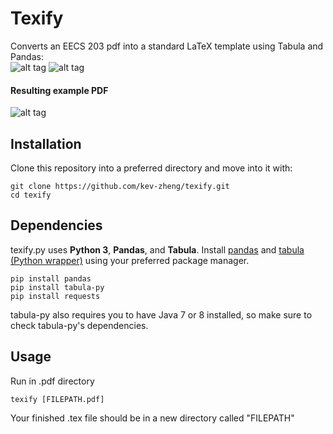 # Texify

Converts an EECS 203 pdf into a standard LaTeX template using Tabula and Pandas:  
![alt tag](https://github.com/kev-zheng/texify/blob/master/pictures/homework_example_EECS203.png)
![alt tag](https://github.com/kev-zheng/texify/blob/master/pictures/tex_example_EECS203.png)

#### Resulting example PDF  
![alt tag](https://github.com/kev-zheng/texify/blob/master/pictures/pdf_example_EECS203.png)

## Installation
Clone this repository into a preferred directory and move into it with:
```
git clone https://github.com/kev-zheng/texify.git
cd texify
```

## Dependencies
texify.py uses __Python 3__,  __Pandas__, and __Tabula__.
Install [pandas](http://pandas.pydata.org/) and [tabula (Python wrapper)](https://github.com/chezou/tabula-py) using your preferred package manager.
```
pip install pandas
pip install tabula-py
pip install requests
```
tabula-py also requires you to have Java 7 or 8 installed, so make sure to check tabula-py's dependencies.
## Usage
Run in .pdf directory
```
texify [FILEPATH.pdf]
```
Your finished .tex file should be in a new directory called "FILEPATH"

